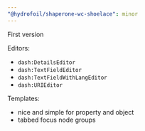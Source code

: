 ```yaml
---
"@hydrofoil/shaperone-wc-shoelace": minor
---
```


First version

Editors: 
- `dash:DetailsEditor`
- `dash:TextFieldEditor`
- `dash:TextFieldWithLangEditor`
- `dash:URIEditor`

Templates:
- nice and simple for property and object
- tabbed focus node groups
